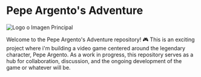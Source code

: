 
# Pepe Argento's Adventure

![Logo o Imagen Principal](https://ibb.co/mbZNYL3)

Welcome to the Pepe Argento's Adventure repository! 🎮 This is an exciting project where i'm building a video game centered around the legendary character, Pepe Argento. As a work in progress, this repository serves as a hub for collaboration, discussion, and the ongoing development of the game or whatever will be.







